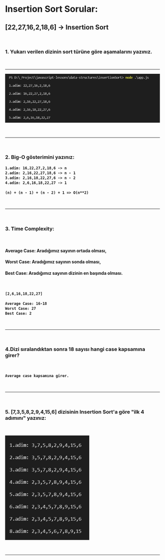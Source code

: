 # <strong> Insertion Sort Sorular:

## <strong> [22,27,16,2,18,6] -> Insertion Sort

<br>

### 1. Yukarı verilen dizinin sort türüne göre aşamalarını yazınız.

<br>
<hr>

![github](/images/insertion/firstArr.png)

<br>
<hr>
<br>

### 2. Big-O gösterimini yazınız:

```
1.adim: 16,22,27,2,18,6 -> n
2.adim: 2,16,22,27,18,6 -> n - 1
3.adim: 2,16,18,22,27,6 -> n - 2
4.adim: 2,6,16,18,22,27 -> 1

(n) + (n - 1) + (n - 2) + 1 => O(n**2)

```

<br>
<hr>
<br>

### 3. Time Complexity:
<br>

#### Average Case: Aradığımız sayının ortada olması,

#### Worst Case: Aradığımız sayının sonda olması,

#### Best Case: Aradığımız sayının dizinin en başında olması.

<br>

```
[2,6,16,18,22,27]

Average Case: 16-18
Worst Case: 27
Best Case: 2

```
<br>
<hr>
<br>

### 4.Dizi sıralandıktan sonra 18 sayısı hangi case kapsamına girer?
<br>


```
Average case kapsamına girer.

```
<br>
<hr>
<br>

### 5. [7,3,5,8,2,9,4,15,6] dizisinin Insertion Sort'a göre "ilk 4 adımını" yazınız:
<br>

![github](/images/insertion/secondArr.png)

<br>
<hr>
<br>
